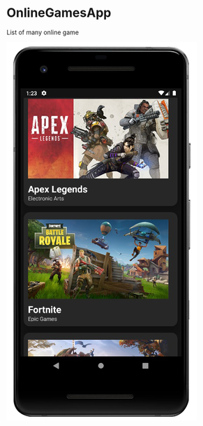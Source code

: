 # OnlineGamesApp
List of many online game


![alt text](https://github.com/salvator627/OnlineGamesApp/blob/master/app/src/main/res/drawable/gh.png?raw=true) 

